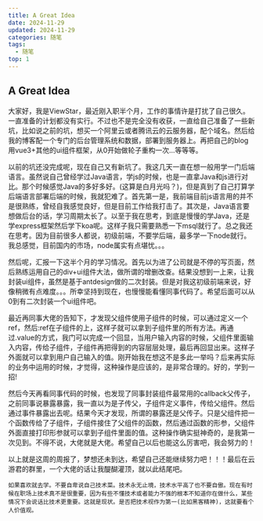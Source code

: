 ```yaml
---
title: A Great Idea
date: 2024-11-29
updated: 2024-11-29
categories: 随笔
tags:
  - 随笔
top: 1
---
```


## A Great Idea

​	大家好，我是ViewStar，最近刚入职半个月，工作的事情许是打扰了自己很久。一直准备的计划都没有实行。不过也不是完全没有收获，一直给自己准备了一些新坑，比如说之前的坑，想买一个阿里云或者腾讯云的云服务器，配个域名。然后给我的博客配一个专门的后台管理系统和数据，部署到服务器上。再把自己的blog用vue3+其他的ui组件框架，从0开始做轮子重构一次...等等等。

​	以前的坑还没完成呢，现在自己又有新坑了。我这几天一直在想一般用学一门后端语言。虽然说自己曾经学过Java语言，学js的时候，也是一直拿Java和js进行对比。那个时候感觉Java的多好多好。(这算是白月光吗？)，但是真到了自己打算学后端语言部署后端的时候，我就犯难了。首先第一是，我前端目前js语言用的并不是很熟练，曾经自我感觉良好，但是目前工作给我打击了。其次是，Java语言要想做后台的话，学习周期太长了。以至于我在思考，到底是慢慢的学Java，还是学express框架然后学下koa呢。这样子我只需要熟悉一下msql就行了。总之我还在思考。因为目前很多人都说，初级前端，不要学后端，最多学一下node就行。我总感觉，目前国内的市场，node属实有点堪忧。。。

​	然后呢，汇报一下这半个月的学习情况。首先以为进了公司就是不停的写页面，然后熟练运用自己的div+ui组件大法，做所谓的增删改查。结果没想到一上来，让我封装ui组件，虽然是基于antdesign做的二次封装。但是对我这初级前端来说，好像稍微有点难度。。。所幸坚持到现在，也慢慢能看懂同事代码了。希望后面可以从0到有二次封装一个ui组件吧。

​	最近再同事大佬的告知下，才发现父组件使用子组件的时候，可以通过定义一个ref，然后:ref在子组件的上，这样子就可以拿到子组件里的所有方法。再通过.value的方式，我门可以完成一个回显，当用户输入内容的时候，父组件里面输入内容，传给子组件，子组件再把得到的内容层层处理，最后再回显出来。这样子外面就可以拿到用户自己输入的值。刚开始我在想这不是多此一举吗？后来再实际的业务中运用的时候，才觉得，这种操作是应该的，是非常合理的。好的，学到一招!

​	然后今天再看同事代码的时候，也发现了同事封装组件最常用的callback父传子，之前同事说暴露暴露，我一直以为是子传父，子组件定义事件，传给父组件。然后通过事件暴露出去呢。结果今天才发现，所谓的暴露还是父传子。只是父组件把一个函数传给了子组件，子组件接住了父组件的函数，然后通过函数的形参，父组件外面直接打印形参就可以拿到子组件里面的值。这种操作确实挺神奇的，是我第一次见到。不得不说，大佬就是大佬。希望自己以后也能这么厉害吧，我会努力的！

​	以上就是这周的周报了，梦想还未到达，希望自己还能继续努力吧！！！最后在云游君的群里，一个大佬的话让我醍醐灌顶，就以此结尾吧。

`如果喜欢就去学。不要自卑说自己技术菜。技术永无止境，技术水平高了也不要自傲。现在有时候在职场上技术真不是很重要，因为有些不懂技术或者能力不强的根本不知道你在做什么，某些情况下会说话比技术更重要。这就是现状。是否把技术视作为第一(比如黑客精神)，这就要看个人价值观。`





